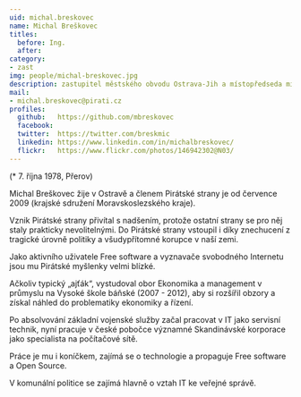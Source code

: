 ```yaml
---
uid: michal.breskovec
name: Michal Breškovec
titles:
  before: Ing.
  after:
category:
- zast
img: people/michal-breskovec.jpg
description: zastupitel městského obvodu Ostrava-Jih a místopředseda místního sdružení Ostrava
mail:
- michal.breskovec@pirati.cz
profiles:
  github:	https://github.com/mbreskovec
  facebook:
  twitter:	https://twitter.com/breskmic
  linkedin:	https://www.linkedin.com/in/michalbreskovec/
  flickr:	https://www.flickr.com/photos/146942302@N03/
---
```


(* 7. října 1978, Přerov)

Michal Breškovec žije v Ostravě a členem Pirátské strany je od července 2009 (krajské sdružení Moravskoslezského kraje).

Vznik Pirátské strany přivítal s nadšením, protože ostatní strany se pro něj staly prakticky nevolitelnými. Do Pirátské strany vstoupil i díky znechucení z tragické úrovně politiky a všudypřítomné korupce v naší zemi.

Jako aktivního uživatele Free software a vyznavače svobodného Internetu jsou mu Pirátské myšlenky velmi blízké.

Ačkoliv typický „ajťák“, vystudoval obor Ekonomika a management v průmyslu na Vysoké škole báňské (2007 - 2012), aby si rozšířil obzory a získal náhled do problematiky ekonomiky a řízení.

Po absolvování základní vojenské služby začal pracovat v IT jako servisní technik, nyní pracuje v české pobočce významné Skandinávské korporace jako specialista na počítačové sítě.

Práce je mu i koníčkem, zajímá se o technologie a propaguje Free software a Open Source.

V komunální politice se zajímá hlavně o vztah IT ke veřejné správě.
